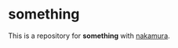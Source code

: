 # something

This is a repository for **something** with [nakamura](https://github.com/nakamura0067).